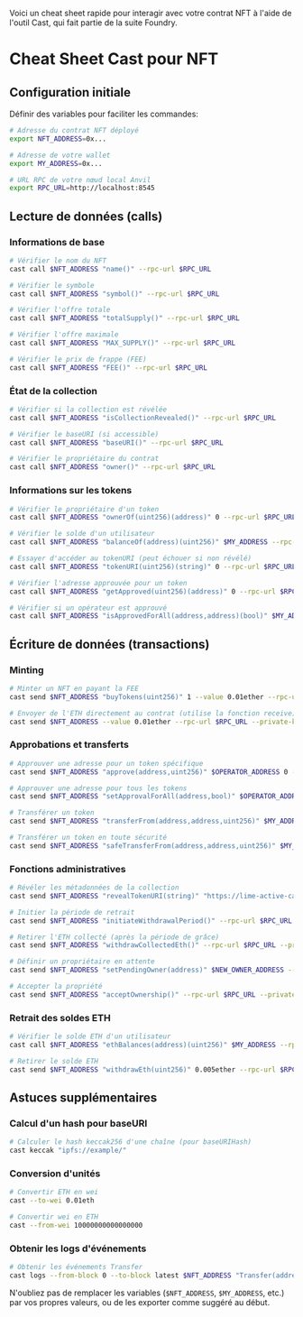 Voici un cheat sheet rapide pour interagir avec votre contrat NFT à l'aide de l'outil Cast, qui fait partie de la suite Foundry.

# Cheat Sheet Cast pour NFT

## Configuration initiale

Définir des variables pour faciliter les commandes:
```bash
# Adresse du contrat NFT déployé
export NFT_ADDRESS=0x...

# Adresse de votre wallet
export MY_ADDRESS=0x...

# URL RPC de votre nœud local Anvil
export RPC_URL=http://localhost:8545
```

## Lecture de données (calls)

### Informations de base
```bash
# Vérifier le nom du NFT
cast call $NFT_ADDRESS "name()" --rpc-url $RPC_URL

# Vérifier le symbole
cast call $NFT_ADDRESS "symbol()" --rpc-url $RPC_URL

# Vérifier l'offre totale
cast call $NFT_ADDRESS "totalSupply()" --rpc-url $RPC_URL

# Vérifier l'offre maximale
cast call $NFT_ADDRESS "MAX_SUPPLY()" --rpc-url $RPC_URL

# Vérifier le prix de frappe (FEE)
cast call $NFT_ADDRESS "FEE()" --rpc-url $RPC_URL
```

### État de la collection
```bash
# Vérifier si la collection est révélée
cast call $NFT_ADDRESS "isCollectionRevealed()" --rpc-url $RPC_URL

# Vérifier le baseURI (si accessible)
cast call $NFT_ADDRESS "baseURI()" --rpc-url $RPC_URL

# Vérifier le propriétaire du contrat
cast call $NFT_ADDRESS "owner()" --rpc-url $RPC_URL
```

### Informations sur les tokens
```bash
# Vérifier le propriétaire d'un token
cast call $NFT_ADDRESS "ownerOf(uint256)(address)" 0 --rpc-url $RPC_URL

# Vérifier le solde d'un utilisateur
cast call $NFT_ADDRESS "balanceOf(address)(uint256)" $MY_ADDRESS --rpc-url $RPC_URL

# Essayer d'accéder au tokenURI (peut échouer si non révélé)
cast call $NFT_ADDRESS "tokenURI(uint256)(string)" 0 --rpc-url $RPC_URL

# Vérifier l'adresse approuvée pour un token
cast call $NFT_ADDRESS "getApproved(uint256)(address)" 0 --rpc-url $RPC_URL

# Vérifier si un opérateur est approuvé
cast call $NFT_ADDRESS "isApprovedForAll(address,address)(bool)" $MY_ADDRESS $OPERATOR_ADDRESS --rpc-url $RPC_URL
```

## Écriture de données (transactions)

### Minting
```bash
# Minter un NFT en payant la FEE
cast send $NFT_ADDRESS "buyTokens(uint256)" 1 --value 0.01ether --rpc-url $RPC_URL --private-key $PRIVATE_KEY

# Envoyer de l'ETH directement au contrat (utilise la fonction receive)
cast send $NFT_ADDRESS --value 0.01ether --rpc-url $RPC_URL --private-key $PRIVATE_KEY
```

### Approbations et transferts
```bash
# Approuver une adresse pour un token spécifique
cast send $NFT_ADDRESS "approve(address,uint256)" $OPERATOR_ADDRESS 0 --rpc-url $RPC_URL --private-key $PRIVATE_KEY

# Approuver une adresse pour tous les tokens
cast send $NFT_ADDRESS "setApprovalForAll(address,bool)" $OPERATOR_ADDRESS true --rpc-url $RPC_URL --private-key $PRIVATE_KEY

# Transférer un token
cast send $NFT_ADDRESS "transferFrom(address,address,uint256)" $MY_ADDRESS $TO_ADDRESS 0 --rpc-url $RPC_URL --private-key $PRIVATE_KEY

# Transférer un token en toute sécurité
cast send $NFT_ADDRESS "safeTransferFrom(address,address,uint256)" $MY_ADDRESS $TO_ADDRESS 0 --rpc-url $RPC_URL --private-key $PRIVATE_KEY
```

### Fonctions administratives
```bash
# Révéler les métadonnées de la collection
cast send $NFT_ADDRESS "revealTokenURI(string)" "https://lime-active-caterpillar-261.mypinata.cloud/ipfs/QmYOUR_CID/" --rpc-url $RPC_URL --private-key $OWNER_PRIVATE_KEY

# Initier la période de retrait
cast send $NFT_ADDRESS "initiateWithdrawalPeriod()" --rpc-url $RPC_URL --private-key $OWNER_PRIVATE_KEY

# Retirer l'ETH collecté (après la période de grâce)
cast send $NFT_ADDRESS "withdrawCollectedEth()" --rpc-url $RPC_URL --private-key $OWNER_PRIVATE_KEY

# Définir un propriétaire en attente
cast send $NFT_ADDRESS "setPendingOwner(address)" $NEW_OWNER_ADDRESS --rpc-url $RPC_URL --private-key $OWNER_PRIVATE_KEY

# Accepter la propriété
cast send $NFT_ADDRESS "acceptOwnership()" --rpc-url $RPC_URL --private-key $NEW_OWNER_PRIVATE_KEY
```

### Retrait des soldes ETH
```bash
# Vérifier le solde ETH d'un utilisateur
cast call $NFT_ADDRESS "ethBalances(address)(uint256)" $MY_ADDRESS --rpc-url $RPC_URL

# Retirer le solde ETH
cast send $NFT_ADDRESS "withdrawEth(uint256)" 0.005ether --rpc-url $RPC_URL --private-key $PRIVATE_KEY
```

## Astuces supplémentaires

### Calcul d'un hash pour baseURI
```bash
# Calculer le hash keccak256 d'une chaîne (pour baseURIHash)
cast keccak "ipfs://example/"
```

### Conversion d'unités
```bash
# Convertir ETH en wei
cast --to-wei 0.01eth

# Convertir wei en ETH
cast --from-wei 10000000000000000
```

### Obtenir les logs d'événements
```bash
# Obtenir les événements Transfer
cast logs --from-block 0 --to-block latest $NFT_ADDRESS "Transfer(address,address,uint256)" --rpc-url $RPC_URL
```

N'oubliez pas de remplacer les variables (`$NFT_ADDRESS`, `$MY_ADDRESS`, etc.) par vos propres valeurs, ou de les exporter comme suggéré au début.